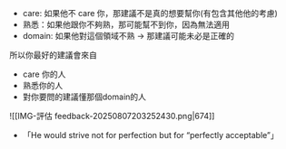 - care: 如果他不 care 你，那建議不是真的想要幫你(有包含其他他的考慮)
- 熟悉：如果他跟你不夠熟，那可能幫不到你，因為無法適用
- domain: 如果他對這個領域不熟 → 那建議可能未必是正確的


所以你最好的建議會來自

- care 你的人
- 熟悉你的人
- 對你要問的建議懂那個domain的人

![[IMG-評估 feedback-20250807203252430.png|674]]

- 「He would strive not for perfection but for “perfectly acceptable”」
